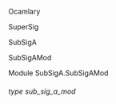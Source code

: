 Ocamlary

SuperSig

SubSigA

SubSigAMod

Module SubSigA.SubSigAMod

<a id="type-sub_sig_a_mod"></a>

###### type sub_sig_a_mod